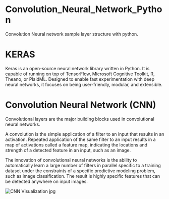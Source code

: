 # Convolution_Neural_Network_Python

Convolution Neural network sample layer structure with python.

# KERAS

  Keras is an open-source neural network library written in Python. It is capable of running on top of TensorFlow, Microsoft Cognitive Toolkit, R, Theano, or PlaidML. Designed to enable fast experimentation with deep neural networks, it focuses on being user-friendly, modular, and extensible.
  
# Convolution Neural Network (CNN)

  Convolutional layers are the major building blocks used in convolutional neural networks.

A convolution is the simple application of a filter to an input that results in an activation. Repeated application of the same filter to an input results in a map of activations called a feature map, indicating the locations and strength of a detected feature in an input, such as an image.

The innovation of convolutional neural networks is the ability to automatically learn a large number of filters in parallel specific to a training dataset under the constraints of a specific predictive modeling problem, such as image classification. The result is highly specific features that can be detected anywhere on input images.


![CNN Visualization jpg](https://user-images.githubusercontent.com/59453566/93585013-d4522380-f9ae-11ea-818e-bfbb2e60b3b3.jpeg)


